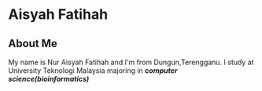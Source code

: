 # Aisyah Fatihah
## About Me
My name is Nur Aisyah Fatihah and I'm from Dungun,Terengganu.
I study at University Teknologi Malaysia majoring in ***computer science(bioinformatics)***

